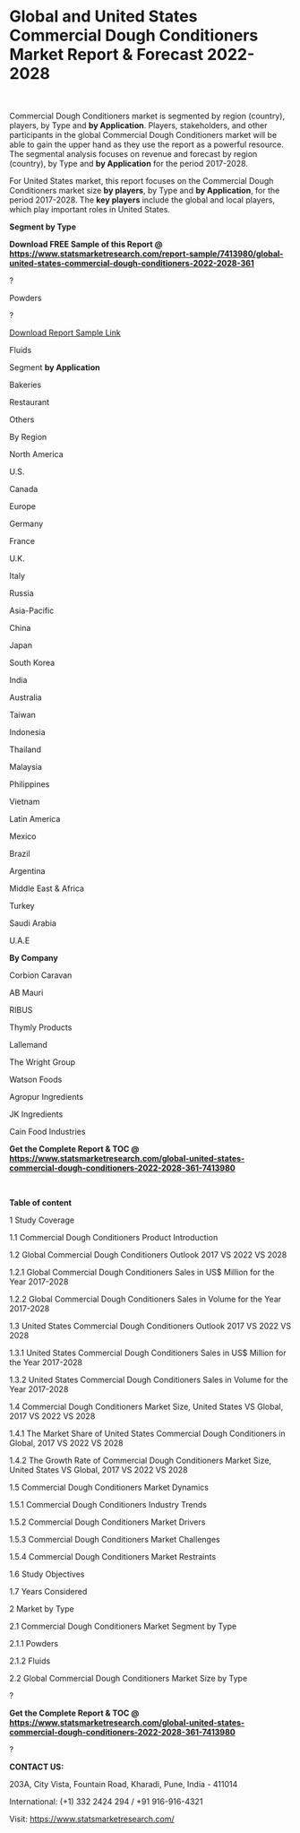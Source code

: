 <h1>Global and United States Commercial Dough Conditioners Market Report & Forecast 2022-2028</h1><br/><p>Commercial Dough Conditioners market is segmented by region (country), players, by Type and <strong>by Application</strong>. Players, stakeholders, and other participants in the global Commercial Dough Conditioners market will be able to gain the upper hand as they use the report as a powerful resource. The segmental analysis focuses on revenue and forecast by region (country), by Type and <strong>by Application</strong> for the period 2017-2028.</p>
 
 
 
 <p>For United States market, this report focuses on the Commercial Dough Conditioners market size <strong>by players</strong>, by Type and <strong>by Application</strong>, for the period 2017-2028. The <strong>key players</strong> include the global and local players, which play important roles in United States.</p>
 
 
 
 <p><strong>Segment by Type</strong></p>
 
 
 
 <div><b>Download FREE Sample of this Report @ <a href="https://www.statsmarketresearch.com/download-free-sample/7413980/global-united-states-commercial-dough-conditioners-2022-2028-361">https://www.statsmarketresearch.com/report-sample/7413980/global-united-states-commercial-dough-conditioners-2022-2028-361</a></b></div>
 
 
 
 <p>? </p>
 
 
 
 <p>Powders</p>
 
 
 
 <p>? </p>
 
 
 
 <p><a href="https://www.statsmarketresearch.com/download-free-sample/7413980/global-united-states-commercial-dough-conditioners-2022-2028-361">Download Report Sample Link</a></p>
 
 
 
 <p>Fluids</p>
 
 
 
 <p>Segment <strong>by Application</strong></p>
 
 
 
 <p>Bakeries</p>
 
 
 
 <p>Restaurant</p>
 
 
 
 <p>Others</p>
 
 
 
 <p>By Region</p>
 
 
 
 <p>North America</p>
 
 
 
 <p>U.S.</p>
 
 
 
 <p>Canada</p>
 
 
 
 <p>Europe</p>
 
 
 
 <p>Germany</p>
 
 
 
 <p>France</p>
 
 
 
 <p>U.K.</p>
 
 
 
 <p>Italy</p>
 
 
 
 <p>Russia</p>
 
 
 
 <p>Asia-Pacific</p>
 
 
 
 <p>China</p>
 
 
 
 <p>Japan</p>
 
 
 
 <p>South Korea</p>
 
 
 
 <p>India</p>
 
 
 
 <p>Australia</p>
 
 
 
 <p>Taiwan</p>
 
 
 
 <p>Indonesia</p>
 
 
 
 <p>Thailand</p>
 
 
 
 <p>Malaysia</p>
 
 
 
 <p>Philippines</p>
 
 
 
 <p>Vietnam</p>
 
 
 
 <p>Latin America</p>
 
 
 
 <p>Mexico</p>
 
 
 
 <p>Brazil</p>
 
 
 
 <p>Argentina</p>
 
 
 
 <p>Middle East & Africa</p>
 
 
 
 <p>Turkey</p>
 
 
 
 <p>Saudi Arabia</p>
 
 
 
 <p>U.A.E</p>
 
 
 
 <p><strong>By Company</strong></p>
 
 
 
 <p>Corbion Caravan</p>
 
 
 
 <p>AB Mauri</p>
 
 
 
 <p>RIBUS</p>
 
 
 
 <p>Thymly Products</p>
 
 
 
 <p>Lallemand</p>
 
 
 
 <p>The Wright Group</p>
 
 
 
 <p>Watson Foods</p>
 
 
 
 <p>Agropur Ingredients</p>
 
 
 
 <p>JK Ingredients</p>
 
 
 
 <p>Cain Food Industries</p>
 
 
 
 <div><b>Get the Complete Report & TOC @ <a href="https://www.statsmarketresearch.com/global-united-states-commercial-dough-conditioners-2022-2028-361-7413980">https://www.statsmarketresearch.com/global-united-states-commercial-dough-conditioners-2022-2028-361-7413980</a></b></div>
 
 
 
 <p><br />
 
 <b>Table of content</b></p>
 
 
 
 <p>1 Study Coverage<br />
 
 1.1 Commercial Dough Conditioners Product Introduction<br />
 
 1.2 Global Commercial Dough Conditioners Outlook 2017 VS 2022 VS 2028<br />
 
 1.2.1 Global Commercial Dough Conditioners Sales in US$ Million for the Year 2017-2028<br />
 
 1.2.2 Global Commercial Dough Conditioners Sales in Volume for the Year 2017-2028<br />
 
 1.3 United States Commercial Dough Conditioners Outlook 2017 VS 2022 VS 2028<br />
 
 1.3.1 United States Commercial Dough Conditioners Sales in US$ Million for the Year 2017-2028<br />
 
 1.3.2 United States Commercial Dough Conditioners Sales in Volume for the Year 2017-2028<br />
 
 1.4 Commercial Dough Conditioners Market Size, United States VS Global, 2017 VS 2022 VS 2028<br />
 
 1.4.1 The Market Share of United States Commercial Dough Conditioners in Global, 2017 VS 2022 VS 2028<br />
 
 1.4.2 The Growth Rate of Commercial Dough Conditioners Market Size, United States VS Global, 2017 VS 2022 VS 2028<br />
 
 1.5 Commercial Dough Conditioners Market Dynamics<br />
 
 1.5.1 Commercial Dough Conditioners Industry Trends<br />
 
 1.5.2 Commercial Dough Conditioners Market Drivers<br />
 
 1.5.3 Commercial Dough Conditioners Market Challenges<br />
 
 1.5.4 Commercial Dough Conditioners Market Restraints<br />
 
 1.6 Study Objectives<br />
 
 1.7 Years Considered<br />
 
 2 Market by Type<br />
 
 2.1 Commercial Dough Conditioners Market Segment by Type<br />
 
 2.1.1 Powders<br />
 
 2.1.2 Fluids<br />
 
 2.2 Global Commercial Dough Conditioners Market Size by Type<br />
 
 ? </p>
 
 
 
 <div><b>Get the Complete Report & TOC @ <a href="https://www.statsmarketresearch.com/global-united-states-commercial-dough-conditioners-2022-2028-361-7413980">https://www.statsmarketresearch.com/global-united-states-commercial-dough-conditioners-2022-2028-361-7413980</a></b></div>
 
 
 
 <p>? </p>
 
 
 
 <p><b>CONTACT US:</b><br />
 
 203A, City Vista, Fountain Road, Kharadi, Pune, India - 411014<br />
 
 International: (+1) 332 2424 294 / +91 916-916-4321<br />
 
 Visit: <a href="https://www.statsmarketresearch.com/">https://www.statsmarketresearch.com/</a></p>